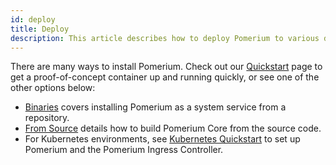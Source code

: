 ```yaml
---
id: deploy
title: Deploy
description: This article describes how to deploy Pomerium to various deployment platforms and environments.
---
```


There are many ways to install Pomerium. Check out our [Quickstart](/docs/quickstart) page to get a proof-of-concept container up and running quickly, or see one of the other options below:

- [Binaries](/docs/deploy/core/binary) covers installing Pomerium as a system service from a repository.
- [From Source](/docs/deploy/core/from-source) details how to build Pomerium Core from the source code.
- For Kubernetes environments, see [Kubernetes Quickstart](/docs/deploy/k8s/quickstart) to set up Pomerium and the Pomerium Ingress Controller.